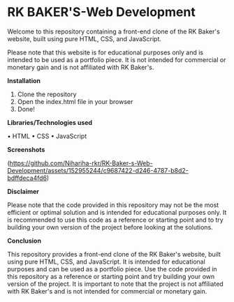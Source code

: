 # **RK BAKER'S-Web Development**

Welcome to this repository containing a front-end clone of the RK Baker's website, built using pure HTML, CSS, and JavaScript.

Please note that this website is for educational purposes only and is intended to be used as a portfolio piece. It is not intended for commercial or monetary gain and is not affiliated with RK Baker's.

**Installation**

1. Clone the repository
2. Open the index.html file in your browser
3. Done!

**Libraries/Technologies used**

 • HTML
 • CSS
 • JavaScript

**Screenshots**

(https://github.com/Nihariha-rkr/RK-Baker-s-Web-Development/assets/152955244/c9687422-d246-4787-b8d2-bdffdeca4fd6)


**Disclaimer**

Please note that the code provided in this repository may not be the most efficient or optimal solution and is intended for educational purposes only. It is recommended to use this code as a reference or starting point and to try building your own version of the project before looking at the solutions.

**Conclusion**

This repository provides a front-end clone of the RK Baker's website, built using pure HTML, CSS, and JavaScript. It is intended for educational purposes and can be used as a portfolio piece. Use the code provided in this repository as a reference or starting point and try building your own version of the project. It is important to note that the project is not affiliated with RK Baker's and is not intended for commercial or monetary gain.

